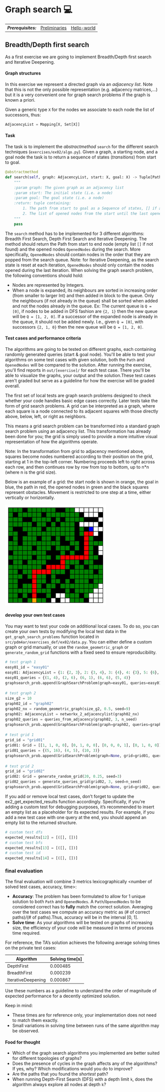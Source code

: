 # Graph search :computer:

<table>
  <tr>
    <th><i>Prerequisites:</i></th><td><a href="./00-preliminaries.html" target="_top">Preliminaries</a></td><td><a href="./01-helloworld.html" target="_top">Hello-world</a></td>
  </tr>
</table>

## Breadth/Depth first search

As a first exercise we are going to implement Breadth/Depth first search and Iterative Deepening.

#### Graph structures

In this exercise we represent a directed graph via an *adjacency list*. Note that this is not the only possible
representation (e.g. adjacency matrices,...) but it is a very convenient one for graph search problems if the graph is
known a priori.

Given a generic type `X` for the nodes we associate to each node the list of successors, thus:

```python
AdjacencyList = Mapping[X, Set[X]]
```

#### Task

The task is to implement the _abstractmethod_ `search` for the different search techniques (`exercises/ex02/algo.py`).
Given a graph, a starting node, and a goal node the task is to return a sequence of states (_transitions_) from start to
goal.

```python
@abstractmethod
def search(self, graph: AdjacencyList, start: X, goal: X) -> Tuple[Path, OpenedNodes]:
    """
    :param graph: The given graph as an adjacency list
    :param start: The initial state (i.e. a node)
    :param goal: The goal state (i.e. a node)
    :return: tuple containing:
        1. The path from start to goal as a Sequence of states, [] if a path does not exist
        2. The list of opened nodes from the start until the last opened node
    """
    pass
```

The `search` method has to be implemented for 3 different algorithms: Breadth First Search, Depth First Search and Iterative Deepening. The method should return the Path from start to end node (empty list `[]` if not found) and the opened nodes `OpenedNodes` during the search. More specifically, `OpenedNodes` should contain nodes in the order that they are popped from the search queue. Note: for Iterative Deepening, as the search state is reset at each iteration, `OpenedNodes` should only contain the nodes opened during the last iteration.
When solving the graph search problem, the following conventions should hold:
* Nodes are represented by Integers.
* When a node is expanded, its neighbours are sorted in increasing order (from smaller to larger Int) and then added in block to the queue. Only the neighbours (if not already in the queue) shall be sorted when added and not the nodes already in the queue.
Ex: The current queue is `Q = [0]`, if nodes to be added in DFS fashion are `{2, 1}` then the new queue will be `Q = [1, 2, 0]`. 
If a successor of the expanded node is already in the queue, it should not be added newly. I.e., given `Q = [0]`, with successors `{2, 1, 0}` then the new queue will be `Q = [1, 2, 0]`.

#### Test cases and performance criteria

The algorithms are going to be tested on different graphs, each containing randomly generated queries (start &
goal node).
You'll be able to test your algorithms on some test cases with given solution, both the `Path` and `OpenedNodes` will be compared to the solution. 
After running the exercise, you'll find reports in `out/[exercise]/` for each test case. There you'll be able to visualize the graphs, your output and the solution.These test cases aren't graded but serve as a guideline for how the exercise will be graded overall.

The first set of local tests are graph search problems designed to check whether your code handles basic edge cases correctly. Later tests take the form of grid search problems. A grid can be interpreted as a graph, where each square is a node connected to its adjacent squares with those directly above, below, left, or right as neighbors.

This means a grid search problem can be transformed into a standard graph search problem using an adjacency list. This transformation has already been done for you; the grid is simply used to provide a more intuitive visual representation of how the algorithms operate. 

Note: In the transformation from grid to adjacency mentioned above, squares become nodes numbered according to their position on the grid, starting at 1 in the top-left corner. Numbering proceeds left to right across each row, and then continues row by row from top to bottom, up to n*n (where n is the grid size).


Below is an example of a grid: the start node is shown in orange, the goal in blue, the path in red, the opened nodes in green and the black squares represent obstacles. Movement is restricted to one step at a time, either vertically or horizontally.

![image](img/ex02_grid-search-example.png)


#### develop your own test cases

You may want to test your code on additional local cases. To do so, you can create your own tests by modifying the local test data in the `get_graph_search_problems` function located in `src/pdm4ar/exercises_def/ex02/data.py`. You can either define a custom graph or grid manually, or use the `random_geometric_graph` or `generate_random_grid` functions with a fixed seed to ensure reproducibility.

```python
# test graph 1
easy01_id = "easy01"
easy01: AdjacencyList = {1: {2, 3}, 2: {3, 4}, 3: {4}, 4: {3}, 5: {6}, 6: {3}}
easy01_queries = {(1, 4), (2, 6), (6, 1), (6, 6), (5, 4)}
graphsearch_prob.append(GraphSearchProblem(graph=easy01, queries=easy01_queries, graph_id=easy01_id))

# test graph 2
size_g2 = 10
graph02_id = "graph02"
graph02_nx = random_geometric_graph(size_g2, 0.5, seed=9)
graph02: AdjacencyList = networkx_2_adjacencylist(graph02_nx)
graph02_queries = queries_from_adjacency(graph02, 3, n_seed)
graphsearch_prob.append(GraphSearchProblem(graph=graph02, queries=graph02_queries, graph_id=graph02_id))

# test grid 1
grid_id = "grid01"
grid01: Grid = [[1, 1, 0, 0], [0, 1, 0, 0], [0, 0, 0, 1], [0, 1, 0, 0]]
grid01_queries = {(5, 16), (4, 5), (10, 3)}
graphsearch_prob.append(GridSearchProblem(graph=None, grid=grid01, queries=grid01_queries, graph_id=grid_id))

# test grid 2
grid_id = "grid02"
grid02: Grid = generate_random_grid(20, 0.25, seed=3)
grid02_queries = generate_queries_grid(grid02, 3, seed=n_seed)
graphsearch_prob.append(GridSearchProblem(graph=None, grid=grid02, queries=grid02_queries, graph_id=grid_id))
```

If you add or remove local test cases, don’t forget to update the ex2_get_expected_results function accordingly. Specifically, if you're adding a custom test for debugging purposes, it’s recommended to insert an empty list as a placeholder for its expected results. For example, if you add a new test case with one query at the end, you should append an empty list to the returned structure.

```python
# custom test dfs
expected_results[12] = [([], [])]
# custom test bfs
expected_results[13] = [([], [])]
# custom test id
expected_results[14] = [([], [])]
```

### final evaluation

The final evaluation will combine 3 metrics lexicographically <number of solved test cases, accuracy, time>:
* **Accuracy**: The problem has been formulated to allow for 1 unique solution to both `Path` and `OpenedNodes`. 
A `Path`/`OpenedNodes` to be considered correct has to **fully** match the correct solution.
Averaging over the test cases we compute an accuracy metric as (# of correct paths)/(# of paths).Thus, accuracy will be in the interval [0, 1].
* **Solve time**: As your algorithms will be tested on graphs of increasing size, the efficiency of your code will be measured in terms of process time required.

For reference, the TA’s solution achieves the following average solving times on the private test cases:

| Algorithm           | Solving time[s] |
|---------------------|-----------------|
| DepthFirst          | 0.000485        |
| BreadthFirst        | 0.000239        |
| IterativeDeepening  | 0.000867        |

Use these numbers as a guideline to understand the order of magnitude of expected performance for a decently optimized solution.

Keep in mind:
- These times are for reference only, your implementation does not need to match them exactly.
- Small variations in solving time between runs of the same algorithm may be observed.

#### Food for thought

* Which of the graph search algorithms you implemented are better suited for different topologies of graphs?
* Does the presence of cycles in the graph affects any of the algorithms? If yes, why? Which modifications would you do to improve?
* Are the paths that you found the _shortest_ path?
* When running Depth-First Search (DFS) with a depth limit `k`, does the algorithm always explore all nodes at depth `k`?